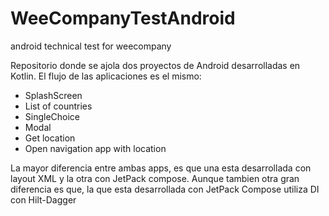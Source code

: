 # WeeCompanyTestAndroid
android technical test for weecompany

Repositorio donde se ajola dos proyectos de Android desarrolladas en Kotlin.
El flujo de las aplicaciones es el mismo:

- SplashScreen
- List of countries
- SingleChoice
- Modal
- Get location
- Open navigation app with location

La mayor diferencia entre ambas apps, es que una esta desarrollada con layout XML y la otra con JetPack compose. 
Aunque tambien otra gran diferencia es que, la que esta desarrollada con JetPack Compose utiliza DI con Hilt-Dagger
